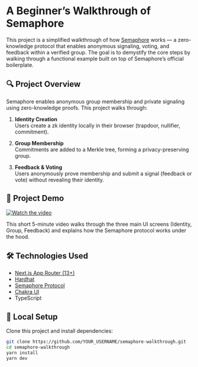 # A Beginner’s Walkthrough of Semaphore

This project is a simplified walkthrough of how [Semaphore](https://semaphore.pse.dev/) works — a zero-knowledge protocol that enables anonymous signaling, voting, and feedback within a verified group. The goal is to demystify the core steps by walking through a functional example built on top of Semaphore’s official boilerplate.

## 🔍 Project Overview

Semaphore enables anonymous group membership and private signaling using zero-knowledge proofs. This project walks through:

1. **Identity Creation**  
   Users create a zk identity locally in their browser (trapdoor, nullifier, commitment).

2. **Group Membership**  
   Commitments are added to a Merkle tree, forming a privacy-preserving group.

3. **Feedback & Voting**  
   Users anonymously prove membership and submit a signal (feedback or vote) without revealing their identity.

## 🎥 Project Demo

[![Watch the video](https://img.youtube.com/vi/x9byd2CVZ-U/0.jpg)](https://youtu.be/x9byd2CVZ-U)

This short 5-minute video walks through the three main UI screens (Identity, Group, Feedback) and explains how the Semaphore protocol works under the hood.

## 🛠 Technologies Used

- [Next.js App Router (13+)](https://nextjs.org/docs)
- [Hardhat](https://hardhat.org/)
- [Semaphore Protocol](https://semaphore.pse.dev/)
- [Chakra UI](https://chakra-ui.com/)
- TypeScript

## 🧪 Local Setup

Clone this project and install dependencies:

```bash
git clone https://github.com/YOUR_USERNAME/semaphore-walkthrough.git
cd semaphore-walkthrough
yarn install
yarn dev
